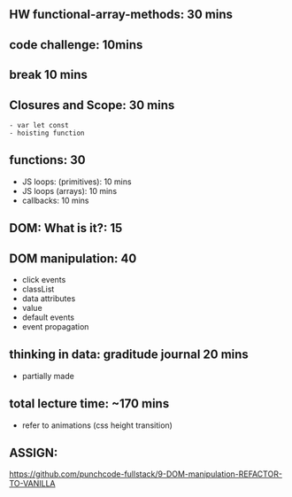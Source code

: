 ## HW functional-array-methods: 30 mins

## code challenge: 10mins

## break 10 mins

## Closures and Scope: 30 mins

    - var let const
    - hoisting function

## functions: 30

- JS loops: (primitives): 10 mins
- JS loops (arrays): 10 mins
- callbacks: 10 mins

## DOM: What is it?: 15

## DOM manipulation: 40

- click events
- classList
- data attributes
- value
- default events
- event propagation

## thinking in data: graditude journal 20 mins

- partially made

## total lecture time: ~170 mins

- refer to animations (css height transition)

## ASSIGN:

https://github.com/punchcode-fullstack/9-DOM-manipulation-REFACTOR-TO-VANILLA
